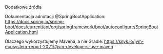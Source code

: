 Dodatkowe źródła

Dokumentacja adnotacji @SpringBootApplication: https://docs.spring.io/spring-boot/docs/current/api/org/springframework/boot/autoconfigure/SpringBootApplication.html

Dlaczego wykorzystujemy Mavena, a nie Gradle: https://snyk.io/jvm-ecosystem-report-2021/#jvm-developers-use-maven
